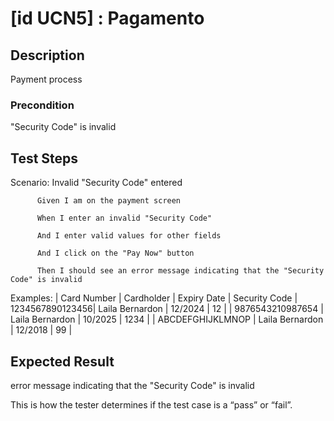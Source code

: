 # [id UCN5] : Pagamento

## Description

Payment process

### Precondition

"Security Code" is invalid

## Test Steps

Scenario: Invalid "Security Code" entered

          Given I am on the payment screen

          When I enter an invalid "Security Code"

          And I enter valid values for other fields

          And I click on the "Pay Now" button

          Then I should see an error message indicating that the "Security Code" is invalid



    
  Examples:
  | Card Number |	Cardholder | Expiry Date	 | Security Code 
  | 1234567890123456|  Laila Bernardon       	| 12/2024	| 12	| 
  | 9876543210987654	|  Laila Bernardon       	| 10/2025	| 1234	| 
  | ABCDEFGHIJKLMNOP	|  Laila Bernardon      	| 12/2018	| 99	| 
  
    

## Expected Result

error message indicating that the "Security Code" is invalid

This is how the tester determines if the test case is a “pass” or “fail”.


